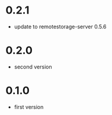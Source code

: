 # 0.2.1

* update to remotestorage-server 0.5.6

# 0.2.0

* second version

# 0.1.0

* first version